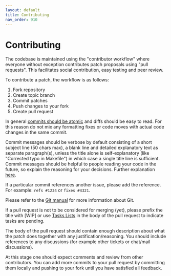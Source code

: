 ```yaml
---
layout: default
title: Contributing
nav_order: 910
---
```

# Contributing

The codebase is maintained using the "contributor workflow" where everyone without exception contributes patch proposals using "pull requests". 
This facilitates social contribution, easy testing and peer review.

To contribute a patch, the workflow is as follows:

  1. Fork repository
  1. Create topic branch
  1. Commit patches
  1. Push changes to your fork
  1. Create pull request

In general [commits should be atomic](https://en.wikipedia.org/wiki/Atomic_commit#Atomic_commit_convention) and diffs should be easy to read. 
For this reason do not mix any formatting fixes or code moves with actual code changes in the same commit.

Commit messages should be verbose by default consisting of a short subject line (50 chars max), a blank line and detailed explanatory text as separate
paragraph(s), unless the title alone is self-explanatory (like "Corrected typo in Makefile") in which case a single title line is sufficient. 
Commit messages should be helpful to people reading your code in the future, so explain the reasoning for your decisions. 
Further explanation [here](http://chris.beams.io/posts/git-commit/).

If a particular commit references another issue, please add the reference. For example: `refs #1234` or `fixes #4321`. 

Please refer to the [Git manual](https://git-scm.com/doc) for more information about Git.

If a pull request is not to be considered for merging (yet), please prefix the title with [WIP] or use [Tasks Lists](https://help.github.com/articles/basic-writing-and-formatting-syntax/#task-lists) in the body of the pull request to indicate tasks are pending.

The body of the pull request should contain enough description about what the patch does together with any justification/reasoning. 
You should include references to any discussions (for example other tickets or chat/mail discussions).

At this stage one should expect comments and review from other contributors. 
You can add more commits to your pull request by committing them locally and pushing to your fork until you have satisfied all feedback.